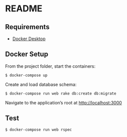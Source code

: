 # README

<!--
* Ruby version

* System dependencies

* Configuration

* Database creation

* Database initialization

* How to run the test suite

* Services (job queues, cache servers, search engines, etc.)

* Deployment instructions

-->

## Requirements

* [Docker Desktop](https://www.docker.com/products/docker-desktop)

## Docker Setup

From the project folder, start the containers:

```
$ docker-compose up
```

Create and load database schema:

```
$ docker-compose run web rake db:create db:migrate
```

Navigate to the application’s root at [http://localhost:3000](http://localhost:3000)

## Test

```
$ docker-compose run web rspec
```